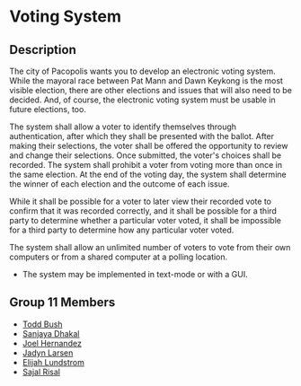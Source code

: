# Voting System

## Description

The city of Pacopolis wants you to develop an electronic voting system. While the mayoral race between Pat Mann and Dawn Keykong is the most visible election, there are other elections and issues that will also need to be decided. And, of course, the electronic voting system must be usable in future elections, too.

The system shall allow a voter to identify themselves through authentication, after which they shall be presented with the ballot. After making their selections, the voter shall be offered the opportunity to review and change their selections. Once submitted, the voter's choices shall be recorded. The system shall prohibit a voter from voting more than once in the same election. At the end of the voting day, the system shall determine the winner of each election and the outcome of each issue.

While it shall be possible for a voter to later view their recorded vote to confirm that it was recorded correctly, and it shall be possible for a third party to determine whether a particular voter voted, it shall be impossible for a third party to determine how any particular voter voted.

The system shall allow an unlimited number of voters to vote from their own computers or from a shared computer at a polling location.

- The system may be implemented in text-mode or with a GUI.

## Group 11 Members
- [Todd Bush](https://github.com/todd64)
- [Sanjaya Dhakal](https://github.com/sanjaya4491)
- [Joel Hernandez](https://github.com/joel8019)
- [Jadyn Larsen](https://github.com/jlarsen16)
- [Elijah Lundstrom](https://github.com/EliLunchroom)
- [Sajal Risal](https://github.com/)
